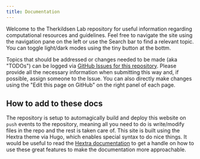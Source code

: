 ```yaml
---
title: Documentation
---
```


Welcome to the Therkildsen Lab repository for useful information regarding computational resources and guidelines. Feel free to navigate the site using the navigation pane on the left or use the Search bar to find a relevant topic. You can toggle light/dark modes using the tiny button at the bottm. 

Topics that should be addressed or changes needed to be made (aka "TODOs") can be logged via [GitHub Issues for this repository](https://github.com/therkildsen-lab/user-guide/issues). Please provide all the necessary information when submitting this way and, if possible, assign someone to the Issue. You can also directly make changes using the "Edit this page on GitHub" on the right panel of each page.

## How to add to these docs
The repository is setup to automagically build and deploy this website on `push` events to the repository, meaning all you need to do is write/modify files in the repo and the rest is taken care of. This site is built using the Hextra theme via Hugo, which enables special syntax to do nice things. It would be useful to read the [Hextra documentation](https://imfing.github.io/hextra/docs/guide/markdown/) to get a handle on how to use these great features to make the documentation more approachable.
